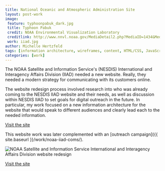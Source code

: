 ```yaml
---
title: National Oceanic and Atmospheric Administration Site
layout: post-work
image:
 feature: typhoonpabuk_dark.jpg
 title: Typhoon Pabuk
 credit: NOAA Environmental Visualization Laboratory
 creditlink: http://www.nnvl.noaa.gov/MediaDetail2.php?MediaID=1434&MediaTypeID=1
 work: iiad.jpg
author: Michelle Hertzfeld
tags: [information architecture, wireframes, content, HTML/CSS, JavaScript]
categories: [work]
---
```

The NOAA Satellite and Information Service's (NESDIS) International and Interagency Affairs Division (IIAD) needed a new website. Really, they needed a modern strategy for communicating with its customers online.<!--more-->

The website redesign process involved research into who was already coming to the NESDIS IIAD website and their needs, as well as discussion within NESDIS IIAD to set goals for digital outreach in the future. In particular, my work focused on a new information architecture for the website that would speak to different audiences and clearly lead each to the needed information.

[Visit the site](http://www.nesdisia.noaa.gov/)

This website work was later complemented with an [outreach campaign]({{ site.baseurl }}/work/noaa-iiad-coms/).

![NOAA Satellite and Information Service International and Interagency Affairs Division website redesign](https://meiqimichelle.github.io/mhertzfeld/img/iiad_site.jpg)

[Visit the site](http://www.nesdisia.noaa.gov/)

